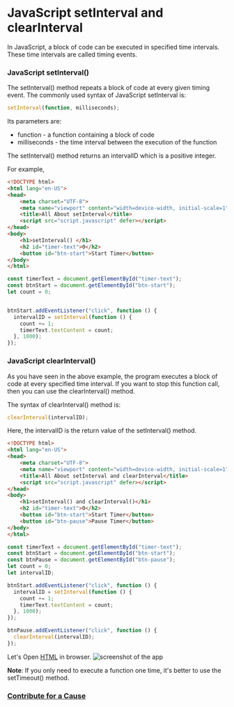 # JavaScript setInterval and clearInterval

In JavaScript, a block of code can be executed in specified time intervals. These time intervals are called timing events.

### JavaScript setInterval()
The setInterval() method repeats a block of code at every given timing event.
The commonly used syntax of JavaScript setInterval is:
```javascript
setInterval(function, milliseconds);
```
Its parameters are:
- function - a function containing a block of code
- milliseconds - the time interval between the execution of the function

The setInterval() method returns an intervalID which is a positive integer.

For example,

```HTML
<!DOCTYPE html>
<html lang="en-US">
<head>
    <meta charset="UTF-8">
    <meta name="viewport" content="width=device-width, initial-scale=1">
    <title>All About setInterval</title>
    <script src="script.javascript" defer></script>
</head>
<body>
    <h1>setInterval() </h1>
    <h2 id="timer-text">0</h2>
    <button id="btn-start">Start Timer</button>
</body>
</html>
```
```javascript
const timerText = document.getElementById("timer-text");
const btnStart = document.getElementById("btn-start");
let count = 0;


btnStart.addEventListener("click", function () {
  intervalID = setInterval(function () {
    count += 1;
    timerText.textContent = count;
  }, 1000);
});


```

### JavaScript clearInterval()
As you have seen in the above example, the program executes a block of code at every specified time interval. If you want to stop this function call, then you can use the clearInterval() method.

The syntax of clearInterval() method is:
```javascript
clearInterval(intervalID);
```
Here, the intervalID is the return value of the setInterval() method.

```HTML
<!DOCTYPE html>
<html lang="en-US">
<head>
    <meta charset="UTF-8">
    <meta name="viewport" content="width=device-width, initial-scale=1">
    <title>All About setInterval and clearInterval</title>
    <script src="script.javascript" defer></script>
</head>
<body>
    <h1>setInterval() and clearInterval()</h1>
    <h2 id="timer-text">0</h2>
    <button id="btn-start">Start Timer</button>
    <button id="btn-pause">Pause Timer</button>
</body>
</html>
```
```javascript
const timerText = document.getElementById("timer-text");
const btnStart = document.getElementById("btn-start");
const btnPause = document.getElementById("btn-pause");
let count = 0;
let intervalID;

btnStart.addEventListener("click", function () {
  intervalID = setInterval(function () {
    count += 1;
    timerText.textContent = count;
  }, 1000);
});

btnPause.addEventListener("click", function () {
  clearInterval(intervalID);
});

```
Let's Open [HTML](https://praveenoruganti.github.io/praveenoruganti-vanilla-js/13_setInterval_clearInterval/Examples/) in browser.
![screenshot of the app](https://raw.githubusercontent.com/praveenoruganti/praveenoruganti-vanilla-js/master/images/setInterval%20and%20clearInterval.PNG)

**Note**: If you only need to execute a function one time, it's better to use the setTimeout() method.

### [Contribute for a Cause](http://bit.ly/2WryDT8)